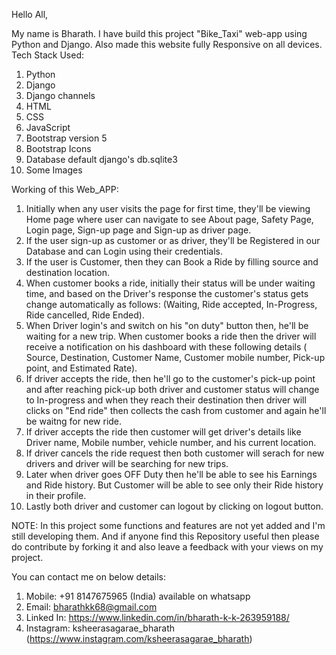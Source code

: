 Hello All, 

My name is Bharath. I have build this project "Bike_Taxi" web-app using Python and Django. Also made this website fully Responsive on all devices.
Tech Stack Used:
1. Python
2. Django
3. Django channels
4. HTML
5. CSS
6. JavaScript
7. Bootstrap version 5
8. Bootstrap Icons
9. Database default django's db.sqlite3
10. Some Images

Working of this Web_APP:
1. Initially when any user visits the page for first time, they'll be viewing Home page where user can navigate
   to see About page, Safety Page, Login page, Sign-up page and Sign-up as driver page.
2. If the user sign-up as customer or as driver, they'll be Registered in our Database and can Login using their credentials.
3. If the user is Customer, then they can Book a Ride by filling source and destination location.
4. When customer books a ride, initially their status will be under waiting time, and based on the Driver's response the customer's status gets change
   automatically as follows: (Waiting, Ride accepted, In-Progress, Ride cancelled, Ride Ended).
5. When Driver login's and switch on his "on duty" button then, he'll be waiting for a new trip. When customer books a ride then the driver will receive a notification
   on his dashboard with these following details ( Source, Destination, Customer Name, Customer mobile number, Pick-up point, and Estimated Rate).
6. If driver accepts the ride, then he'll go to the customer's pick-up point and after reaching pick-up both driver and customer status will change to In-progress and when they reach their destination
   then driver will clicks on "End ride" then collects the cash from customer and again he'll be waitng for new ride.
7. If driver accepts the ride then customer will get driver's details like Driver name, Mobile number, vehicle number, and his current location.
8. If driver cancels the ride request then both customer will serach for new drivers and driver will be searching for new trips.
9. Later when driver goes OFF Duty then he'll be able to see his Earnings and Ride history. But Customer will be able to see only their Ride history in their profile.
10. Lastly both driver and customer can logout by clicking on logout button.

NOTE: In this project some functions and features are not yet added and I'm still developing them. 
      And if anyone find this Repository useful then please do contribute by forking it and also leave a feedback with your views 
      on my project. 

You can contact me on below details:
1. Mobile: +91 8147675965 (India) available on whatsapp
2. Email: bharathkk68@gmail.com
3. Linked In: https://www.linkedin.com/in/bharath-k-k-263959188/
4. Instagram: ksheerasagarae_bharath (https://www.instagram.com/ksheerasagarae_bharath)



